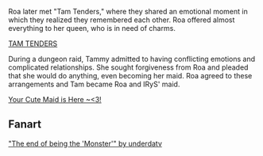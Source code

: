 <!-- title: That One Time the Queen was Sent To Another World and is Now Suddenly a Maid for a Goddess and Cat -->

Roa later met "Tam Tenders," where they shared an emotional moment in which they realized they remembered each other. Roa offered almost everything to her queen, who is in need of charms.

[TAM TENDERS](#embed:https://www.youtube.com/live/iWSC8XgRlqA?si=5cR5mpAngYXAVPQK&t=10620)

During a dungeon raid, Tammy admitted to having conflicting emotions and complicated relationships. She sought forgiveness from Roa and pleaded that she would do anything, even becoming her maid. Roa agreed to these arrangements and Tam became Roa and IRyS' maid.

[Your Cute Maid is Here ~<3!](#embed:https://www.youtube.com/live/iWSC8XgRlqA?si=7NvEW7pLtHG2tvtW&t=14972)

## Fanart

["The end of being the 'Monster'" by underdatv](https://x.com/underdatv/status/1920335173909975159)